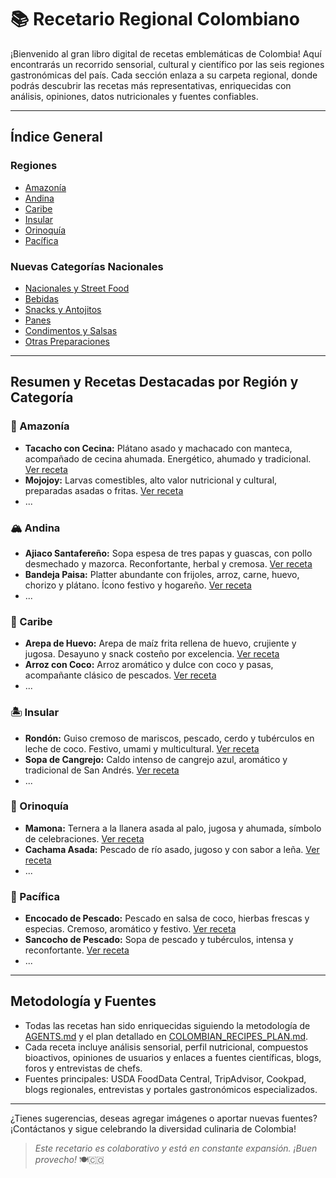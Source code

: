 # 📚 Recetario Regional Colombiano

¡Bienvenido al gran libro digital de recetas emblemáticas de Colombia! Aquí encontrarás un recorrido sensorial, cultural y científico por las seis regiones gastronómicas del país. Cada sección enlaza a su carpeta regional, donde podrás descubrir las recetas más representativas, enriquecidas con análisis, opiniones, datos nutricionales y fuentes confiables.

---

## Índice General

### Regiones
- [Amazonía](./amazonia/README.md)
- [Andina](./andina/README.md)
- [Caribe](./caribe/README.md)
- [Insular](./insular/README.md)
- [Orinoquía](./orinoquia/README.md)
- [Pacífica](./pacifica/README.md)

### Nuevas Categorías Nacionales
- [Nacionales y Street Food](./nacionales/README.md)
- [Bebidas](./bebidas/README.md)
- [Snacks y Antojitos](./snacks/README.md)
- [Panes](./panes/README.md)
- [Condimentos y Salsas](./condimentos/README.md)
- [Otras Preparaciones](./otras_preparaciones/README.md)

---

## Resumen y Recetas Destacadas por Región y Categoría

### 🌳 Amazonía

- **Tacacho con Cecina:** Plátano asado y machacado con manteca, acompañado de cecina ahumada. Energético, ahumado y tradicional. [Ver receta](./amazonia/tacacho_con_cecina/tacacho_con_cecina.md)
- **Mojojoy:** Larvas comestibles, alto valor nutricional y cultural, preparadas asadas o fritas. [Ver receta](./amazonia/mojojoy/mojojoy.md)
- ...

### 🏔️ Andina

- **Ajiaco Santafereño:** Sopa espesa de tres papas y guascas, con pollo desmechado y mazorca. Reconfortante, herbal y cremosa. [Ver receta](./andina/ajiaco_santafereño/ajiaco_santafereño.md)
- **Bandeja Paisa:** Platter abundante con frijoles, arroz, carne, huevo, chorizo y plátano. Ícono festivo y hogareño. [Ver receta](./andina/bandeja_paisa/bandeja_paisa.md)
- ...

### 🌴 Caribe

- **Arepa de Huevo:** Arepa de maíz frita rellena de huevo, crujiente y jugosa. Desayuno y snack costeño por excelencia. [Ver receta](./caribe/arepa_de_huevo/arepa_de_huevo.md)
- **Arroz con Coco:** Arroz aromático y dulce con coco y pasas, acompañante clásico de pescados. [Ver receta](./caribe/arroz_con_coco/arroz_con_coco.md)
- ...

### 🏝️ Insular

- **Rondón:** Guiso cremoso de mariscos, pescado, cerdo y tubérculos en leche de coco. Festivo, umami y multicultural. [Ver receta](./insular/rondon/rondon.md)
- **Sopa de Cangrejo:** Caldo intenso de cangrejo azul, aromático y tradicional de San Andrés. [Ver receta](./insular/sopa_de_cangrejo/sopa_de_cangrejo.md)
- ...

### 🐄 Orinoquía

- **Mamona:** Ternera a la llanera asada al palo, jugosa y ahumada, símbolo de celebraciones. [Ver receta](./orinoquia/mamona/mamona.md)
- **Cachama Asada:** Pescado de río asado, jugoso y con sabor a leña. [Ver receta](./orinoquia/cachama_asada/cachama_asada.md)
- ...

### 🌊 Pacífica

- **Encocado de Pescado:** Pescado en salsa de coco, hierbas frescas y especias. Cremoso, aromático y festivo. [Ver receta](./pacifica/encocado_de_pescado/encocado_de_pescado.md)
- **Sancocho de Pescado:** Sopa de pescado y tubérculos, intensa y reconfortante. [Ver receta](./pacifica/sancocho_de_pescado/sancocho_de_pescado.md)
- ...

---

## Metodología y Fuentes

- Todas las recetas han sido enriquecidas siguiendo la metodología de [AGENTS.md](../../AGENTS.md) y el plan detallado en [COLOMBIAN_RECIPES_PLAN.md](./COLOMBIAN_RECIPES_PLAN.md).
- Cada receta incluye análisis sensorial, perfil nutricional, compuestos bioactivos, opiniones de usuarios y enlaces a fuentes científicas, blogs, foros y entrevistas de chefs.
- Fuentes principales: USDA FoodData Central, TripAdvisor, Cookpad, blogs regionales, entrevistas y portales gastronómicos especializados.

---

¿Tienes sugerencias, deseas agregar imágenes o aportar nuevas fuentes? ¡Contáctanos y sigue celebrando la diversidad culinaria de Colombia!

> *Este recetario es colaborativo y está en constante expansión. ¡Buen provecho!* 🍽️🇨🇴
